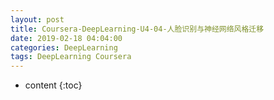 ```yaml
---
layout: post
title: Coursera-DeepLearning-U4-04-人脸识别与神经网络风格迁移
date: 2019-02-18 04:04:00
categories: DeepLearning
tags: DeepLearning Coursera
---
```

* content
{:toc}

